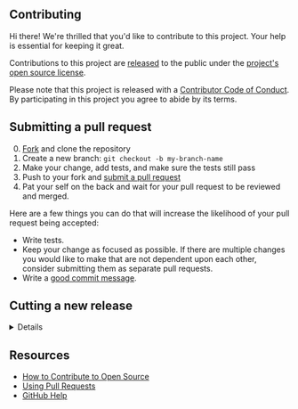 ## Contributing

[fork]: https://github.com/advanced-security/maven-dependency-submission-action/fork
[pr]: https://github.com/advanced-security/maven-dependency-submission-action/compare
[code-of-conduct]: CODE_OF_CONDUCT.md

Hi there! We're thrilled that you'd like to contribute to this project. Your help is essential for keeping it great.

Contributions to this project are [released](https://help.github.com/articles/github-terms-of-service/#6-contributions-under-repository-license) to the public under the [project's open source license](LICENSE.txt).

Please note that this project is released with a [Contributor Code of Conduct][code-of-conduct]. By participating in this project you agree to abide by its terms.

## Submitting a pull request

0. [Fork][fork] and clone the repository
0. Create a new branch: `git checkout -b my-branch-name`
0. Make your change, add tests, and make sure the tests still pass
0. Push to your fork and [submit a pull request][pr]
0. Pat your self on the back and wait for your pull request to be reviewed and merged.

Here are a few things you can do that will increase the likelihood of your pull request being accepted:

- Write tests.
- Keep your change as focused as possible. If there are multiple changes you would like to make that are not dependent upon each other, consider submitting them as separate pull requests.
- Write a [good commit message](http://tbaggery.com/2008/04/19/a-note-about-git-commit-messages.html).

## Cutting a new release

<details>

_Note: these instructions are for maintainers_

1. Update the version number in [package.json](https://github.com/advanced-security/maven-dependency-submission-action/blob/main/package.json) and run `npm i` to update the lockfile. This is also a good time to make sure that the `dist/index.js` file is up to date by running `npm run build`.
2. Go to [Draft a new
   release](https://github.com/advanced-security/maven-dependency-submission-action/releases/new)
   in the Releases page.
3. Make sure that the `Publish this Action to the GitHub Marketplace`
   checkbox is enabled

<img width="481" alt="Screenshot 2022-06-15 at 12 08 19" src="https://user-images.githubusercontent.com/2161/173822484-4b60d8b4-c674-4bff-b5ff-b0c4a3650ab7.png">

4. Click "Choose a tag" and then "Create new tag", where the tag name
   will be your version prefixed by a `v` (e.g. `v4.1.2`).
5. Use a version number for the release title (e.g. "4.1.2").

<img width="700" alt="Screenshot 2022-06-15 at 12 08 36" src="https://user-images.githubusercontent.com/2161/173822548-33ab3432-d679-4dc1-adf8-b50fdaf47de3.png">

6. Add your release notes. If this is a major version make sure to
   include a small description of the biggest changes in the new version.
7. Build the release executables by manually triggering [this action](https://github.com/advanced-security/maven-dependency-submission-action/actions/workflows/publish_executables.yml). The output of this action will be a zip file that you should download, extract, and drag into the binaries section. There should be three files there: ending in `-linux`, `-macos`, and `-win.exe`.
8. Click "Publish Release".

You now have a tag and release using the semver version you used
above. The last remaining thing to do is to move the dynamic version
identifier to match the current SHA. This allows users to adopt a
major version number (e.g. `v1`) in their workflows while
automatically getting all the
minor/patch updates.

To do this just checkout `main`, force-create a new annotated tag, and push it:

```
git tag -fa v5 -m "Updating v5 to 5.0.0"
git push origin v5 --force
```
</details>

## Resources

- [How to Contribute to Open Source](https://opensource.guide/how-to-contribute/)
- [Using Pull Requests](https://help.github.com/articles/about-pull-requests/)
- [GitHub Help](https://help.github.com)
